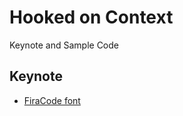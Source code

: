 # Hooked on Context

Keynote and Sample Code

## Keynote

- [FiraCode font](https://github.com/tonsky/FiraCode)
